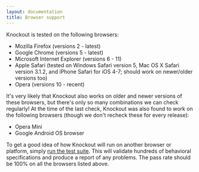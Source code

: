 ```yaml
---
layout: documentation
title: Browser support
---
```


Knockout is tested on the following browsers:

 * Mozilla Firefox (versions 2 - latest)
 * Google Chrome (versions 5 - latest)
 * Microsoft Internet Explorer (versions 6 - 11)
 * Apple Safari (tested on Windows Safari version 5, Mac OS X Safari version 3.1.2, and iPhone Safari for iOS 4-7; should work on newer/older versions too)
 * Opera (versions 10 - recent)

It's very likely that Knockout also works on older and newer versions of these browsers, but there's only so many combinations we can check regularly! At the time of the last check, Knockout was also found to work on the following browsers (though we don't recheck these for every release):

 * Opera Mini
 * Google Android OS browser

To get a good idea of how Knockout will run on another browser or platform, simply [run the test suite](../spec/runner.html). This will validate hundreds of behavioral specifications and produce a report of any problems. The pass rate should be 100% on all the browsers listed above.
